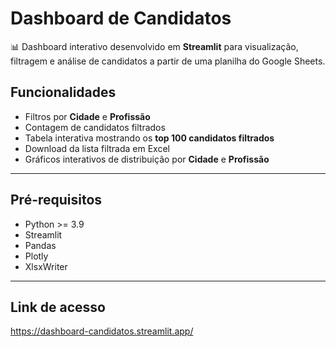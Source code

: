 # Dashboard de Candidatos

📊 Dashboard interativo desenvolvido em **Streamlit** para visualização, filtragem e análise de candidatos a partir de uma planilha do Google Sheets.

## Funcionalidades

- Filtros por **Cidade** e **Profissão**
- Contagem de candidatos filtrados
- Tabela interativa mostrando os **top 100 candidatos filtrados**
- Download da lista filtrada em Excel
- Gráficos interativos de distribuição por **Cidade** e **Profissão**

---

## Pré-requisitos

- Python >= 3.9
- Streamlit
- Pandas
- Plotly
- XlsxWriter

---
## Link de acesso

https://dashboard-candidatos.streamlit.app/

